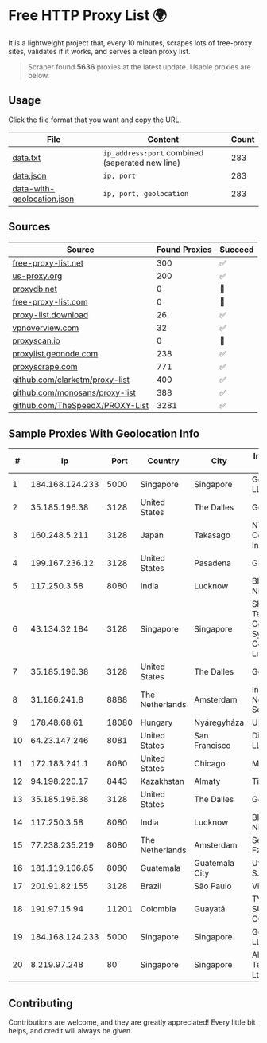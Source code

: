 
# Free HTTP Proxy List 🌍

It is a lightweight project that, every 10 minutes, scrapes lots of free-proxy sites, validates if it works, and serves a clean proxy list.


> Scraper found **5636** proxies at the latest update. Usable proxies are below.

## Usage

Click the file format that you want and copy the URL.


|File|Content|Count|
|----|-------|-----|
|[data.txt](https://raw.githubusercontent.com/themiralay/Proxy-List-World/master/data.txt)|`ip_address:port` combined (seperated new line)|283|
|[data.json](https://raw.githubusercontent.com/themiralay/Proxy-List-World/master/data.json)|`ip, port`|283|
|[data-with-geolocation.json](https://raw.githubusercontent.com/themiralay/Proxy-List-World/master/data-with-geolocation.json)|`ip, port, geolocation`|283|

## Sources

|Source|Found Proxies|Succeed|
|------|-------------|-------|
|[free-proxy-list.net](https://free-proxy-list.net)|300|✅|
|[us-proxy.org](https://www.us-proxy.org)|200|✅|
|[proxydb.net](http://proxydb.net)|0|🚫|
|[free-proxy-list.com](https://free-proxy-list.com/?page=&port=&type%5B%5D=http&type%5B%5D=https&up_time=0&search=Search)|0|🚫|
|[proxy-list.download](https://www.proxy-list.download/HTTP)|26|✅|
|[vpnoverview.com](https://vpnoverview.com/privacy/anonymous-browsing/free-proxy-servers)|32|✅|
|[proxyscan.io](https://www.proxyscan.io)|0|🚫|
|[proxylist.geonode.com](https://proxylist.geonode.com/api/proxy-list?limit=300&page=1&sort_by=lastChecked&sort_type=desc&protocols=http,https)|238|✅|
|[proxyscrape.com](https://api.proxyscrape.com/v2/?request=displayproxies&protocol=http&timeout=10000&country=all&ssl=all&anonymity=all)|771|✅|
|[github.com/clarketm/proxy-list](https://raw.githubusercontent.com/clarketm/proxy-list/master/proxy-list-raw.txt)|400|✅|
|[github.com/monosans/proxy-list](https://raw.githubusercontent.com/monosans/proxy-list/main/proxies/http.txt)|388|✅|
|[github.com/TheSpeedX/PROXY-List](https://raw.githubusercontent.com/TheSpeedX/PROXY-List/master/http.txt)|3281|✅|


## Sample Proxies With Geolocation Info

|#|Ip|Port|Country|City|Internet Service Provider|
|-|--|----|-------|----|-------------------------|
|1|184.168.124.233|5000|Singapore|Singapore|GoDaddy.com, LLC|
|2|35.185.196.38|3128|United States|The Dalles|Google LLC|
|3|160.248.5.211|3128|Japan|Takasago|NTT PC Communications, Inc.|
|4|199.167.236.12|3128|United States|Pasadena|GLOBAL IT|
|5|117.250.3.58|8080|India|Lucknow|Bharat Sanchar Nigam Ltd|
|6|43.134.32.184|3128|Singapore|Singapore|Shenzhen Tencent Computer Systems Company Limited|
|7|35.185.196.38|3128|United States|The Dalles|Google LLC|
|8|31.186.241.8|8888|The Netherlands|Amsterdam|InterNAP Network Services|
|9|178.48.68.61|18080|Hungary|Nyáregyháza|UPC|
|10|64.23.147.246|8081|United States|San Francisco|DigitalOcean, LLC|
|11|172.183.241.1|8080|United States|Chicago|Microsoft|
|12|94.198.220.17|8443|Kazakhstan|Almaty|TimeWeb Ltd.|
|13|35.185.196.38|3128|United States|The Dalles|Google LLC|
|14|117.250.3.58|8080|India|Lucknow|Bharat Sanchar Nigam Ltd|
|15|77.238.235.219|8080|The Netherlands|Amsterdam|Servers Tech Fzco|
|16|181.119.106.85|8080|Guatemala|Guatemala City|Ufinet Panama S.A.|
|17|201.91.82.155|3128|Brazil|São Paulo|Vivo|
|18|191.97.15.94|11201|Colombia|Guayatá|TV AZTECA SUCURSAL COLOMBIA|
|19|184.168.124.233|5000|Singapore|Singapore|GoDaddy.com, LLC|
|20|8.219.97.248|80|Singapore|Singapore|Alibaba (US) Technology Co., Ltd.|



## Contributing

Contributions are welcome, and they are greatly appreciated! Every
little bit helps, and credit will always be given.

